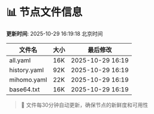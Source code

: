 # 📊 节点文件信息

**更新时间**: 2025-10-29 16:19:18 北京时间

| 文件名 | 大小 | 最后修改 |
|--------|------|----------|
| all.yaml | 16K | 2025-10-29 16:19 |
| history.yaml | 92K | 2025-10-29 16:19 |
| mihomo.yaml | 22K | 2025-10-29 16:19 |
| base64.txt | 16K | 2025-10-29 16:19 |

> 🔄 文件每30分钟自动更新，确保节点的新鲜度和可用性
